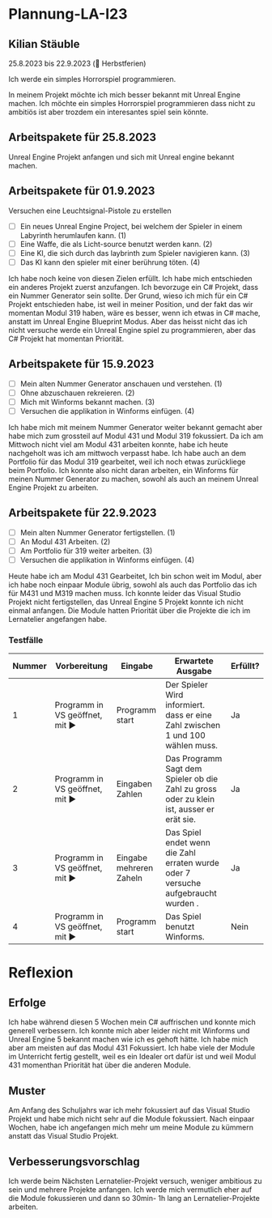 # Plannung-LA-I23
## Kilian Stäuble

25.8.2023 bis 22.9.2023 (🍁 Herbstferien)

Ich werde ein simples Horrorspiel programmieren.

In meinem Projekt möchte ich mich besser bekannt mit Unreal Engine machen. Ich möchte ein simples Horrorspiel programmieren dass nicht zu ambitiös ist aber trozdem ein interesantes spiel sein könnte.

## Arbeitspakete für 25.8.2023
Unreal Engine Projekt anfangen und sich mit Unreal engine bekannt machen.

## Arbeitspakete für 01.9.2023
Versuchen eine Leuchtsignal-Pistole zu erstellen

- [ ] Ein neues Unreal Engine Project, bei welchem der Spieler in einem Labyrinth herumlaufen kann. (1)
- [ ] Eine Waffe, die als Licht-source benutzt werden kann. (2)
- [ ] Eine KI, die sich durch das laybrinth zum Spieler navigieren kann. (3)
- [ ] Das KI kann den spieler mit einer berührung töten. (4)

Ich habe noch keine von diesen Zielen erfüllt. Ich habe mich entschieden ein anderes Projekt zuerst anzufangen. Ich bevorzuge ein C# Projekt, dass ein Nummer Generator sein sollte. Der Grund, wieso ich mich für ein C# Projekt entschieden habe, ist weil in meiner Position, und der fakt das wir momentan Modul 319 haben, wäre es besser, wenn ich etwas in C# mache, anstatt im Unreal Engine Blueprint Modus. Aber das heisst nicht das ich nicht versuche werde ein Unreal Engine spiel zu programmieren, aber das C# Projekt hat momentan Priorität.
      
## Arbeitspakete für 15.9.2023

- [ ] Mein alten Nummer Generator anschauen und verstehen. (1)
- [ ] Ohne abzuschauen rekreieren. (2)
- [ ] Mich mit Winforms bekannt machen. (3)
- [ ] Versuchen die applikation in Winforms einfügen. (4)

Ich habe mich mit meinem Nummer Generator weiter bekannt gemacht aber habe mich zum grossteil auf Modul 431 und Modul 319 fokussiert. Da ich am Mittwoch nicht viel am Modul 431 arbeiten konnte, habe ich heute nachgeholt was ich am mittwoch verpasst habe. Ich habe auch an dem Portfolio für das Modul 319 gearbeitet, weil ich noch etwas zurückliege beim Portfolio. Ich konnte also nicht daran arbeiten, ein Winforms für meinen Nummer Generator zu machen, sowohl als auch an meinem Unreal Engine Projekt zu arbeiten.

## Arbeitspakete für 22.9.2023

- [ ] Mein alten Nummer Generator fertigstellen. (1)
- [ ] An Modul 431 Arbeiten. (2)
- [ ] Am Portfolio für 319 weiter arbeiten. (3)
- [ ] Versuchen die applikation in Winforms einfügen. (4)

Heute habe ich am Modul 431 Gearbeitet, Ich bin schon weit im Modul, aber ich habe noch einpaar Module übrig, sowohl als auch das Portfolio das ich für M431 und M319 machen muss. Ich konnte leider das Visual Studio Projekt nicht fertigstellen, das Unreal Engine 5 Projekt konnte ich nicht einmal anfangen. Die Module hatten Priorität über die Projekte die ich im Lernatelier angefangen habe.

### Testfälle
| Nummer | Vorbereitung | Eingabe  | Erwartete Ausgabe | Erfüllt? |
| --- | --- | --- | --- | ---|
| 1 |	Programm in VS geöffnet,  mit ▶️	| Programm start	| Der Spieler Wird informiert. dass er eine Zahl zwischen 1 und 100 wählen muss.	| Ja |
| 2	|Programm in VS geöffnet,  mit ▶️ |	Eingaben Zahlen	| Das Programm Sagt dem Spieler ob die Zahl zu gross oder zu klein ist, ausser er erät sie.	| Ja |
| 3 |	Programm in VS geöffnet, mit ▶️ | Eingabe mehreren Zaheln	| Das Spiel endet wenn die Zahl erraten wurde oder 7 versuche aufgebraucht wurden .	| Ja |
| 4 |	Programm in VS geöffnet, mit ▶️ | Programm start	| Das Spiel benutzt Winforms.	| Nein |

# Reflexion

## Erfolge
Ich habe während diesen 5 Wochen mein C# auffrischen und konnte mich generell verbessern. Ich konnte mich aber leider nicht mit Winforms und Unreal Engine 5 bekannt machen wie ich es gehoft hätte. Ich habe mich aber am meisten auf das Modul 431 Fokussiert. Ich habe viele der Module im Unterricht fertig gestellt, weil es ein Idealer ort dafür ist und weil Modul 431 momenthan Priorität hat über die anderen Module.

## Muster
Am Anfang des Schuljahrs war ich mehr fokussiert auf das Visual Studio Projekt und habe mich nicht sehr auf die Module fokussiert. Nach einpaar Wochen, habe ich angefangen mich mehr um meine Module zu kümmern anstatt das Visual Studio Projekt. 

## Verbesserungsvorschlag
Ich werde beim Nächsten Lernatelier-Projekt versuch, weniger ambitious zu sein und mehrere Projekte anfangen. Ich werde mich vermutlich eher auf die Module fokussieren und dann so 30min- 1h lang an Lernatelier-Projekte arbeiten.
